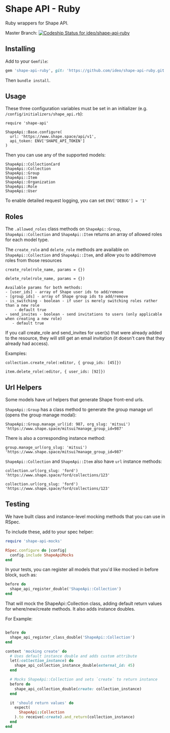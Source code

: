 # Shape API - Ruby

Ruby wrappers for Shape API.

Master Branch: [![Codeship Status for ideo/shape-api-ruby](https://app.codeship.com/projects/632a7ff0-107e-0137-0b10-06e5032501dc/status?branch=master)](https://app.codeship.com/projects/327125)

## Installing

Add to your `Gemfile`:

```ruby
gem 'shape-api-ruby', git: 'https://github.com/ideo/shape-api-ruby.git'
```

Then `bundle install`.

## Usage

These three configuration variables must be set in an initializer (e.g. `/config/initializers/shape_api.rb`):

```
require 'shape-api'

ShapeApi::Base.configure(
  url: 'https://www.shape.space/api/v1',
  api_token: ENV['SHAPE_API_TOKEN']
)
```

Then you can use any of the supported models:

```
ShapeApi::CollectionCard
ShapeApi::Collection
ShapeApi::Group
ShapeApi::Item
ShapeApi::Organization
ShapeApi::Role
ShapeApi::User
```

To enable detailed request logging, you can set `ENV['DEBUG'] = '1'`

## Roles

The `.allowed_roles` class methods on `ShapeApi::Group`,
`ShapeApi::Collection` and `ShapeApi::Item` returns an array of
allowed roles for each model type.

The `create_role` and `delete_role` methods are available on `ShapeApi::Collection` and `ShapeApi::Item`, and allow you to add/remove roles from those resources

```
create_role(role_name, params = {})

delete_role(role_name, params = {})

Available params for both methods:
- [user_ids] - array of Shape user ids to add/remove
- [group_ids] - array of Shape group ids to add/remove
- is_switching - boolean - if user is merely switching roles rather than a new role
    - default true
- send_invites - boolean - send invitations to users (only applicable when creating a new role)
   - default true
```

If you call create_role and send_invites for user(s) that were
already added to the resource, they will still get an email
invitation (it doesn't care that they already had access).

Examples:

```
collection.create_role(:editor, { group_ids: [45]})

item.delete_role(:editor, { user_ids: [92]})
```

## Url Helpers

Some models have url helpers that generate Shape front-end urls.

`ShapeApi::Group` has a class method to generate the group manage url (opens the group manage modal):

```
ShapeApi::Group.manage_url(id: 987, org_slug: 'mitsui')
'https://www.shape.space/mitsui?manage_group_id=987'
```

There is also a corresponding instance method:

```
group.manage_url(org_slug: 'mitsui')
'https://www.shape.space/mitsui?manage_group_id=987'
```

`ShapeApi::Collection` and `ShapeApi::Item` also have `url` instance methods:

```
collection.url(org_slug: 'ford')
'https://www.shape.space/ford/collections/123'

collection.url(org_slug: 'ford')
'https://www.shape.space/ford/collections/123'
```

## Testing

We have built class and instance-level mocking methods that you can use in RSpec.

To include these, add to your spec helper:

```ruby
require 'shape-api-mocks'

RSpec.configure do |config|
  config.include ShapeApiMocks
end
```

In your tests, you can register all models that you'd like mocked in before block, such as:

```ruby
before do
  shape_api_register_double('ShapeApi::Collection')
end
```

That will mock the ShapeApi::Collection class, adding default return values for where/new/create methods. It also adds instance doubles.

For Example:

```ruby

before do
  shape_api_register_class_double('ShapeApi::Collection')
end

context 'mocking create' do
  # Uses default instance double and adds custom attribute
  let(:collection_instance) do
    shape_api_collection_instance_double(external_id: 45)
  end

  # Mocks ShapeApi::Collection and sets `create` to return instance
  before do
    shape_api_collection_double(create: collection_instance)
  end

  it 'should return values' do
    expect(
      ShapeApi::Collection
    ).to receive(:create).and_return(collection_instance)
  end
end
```
